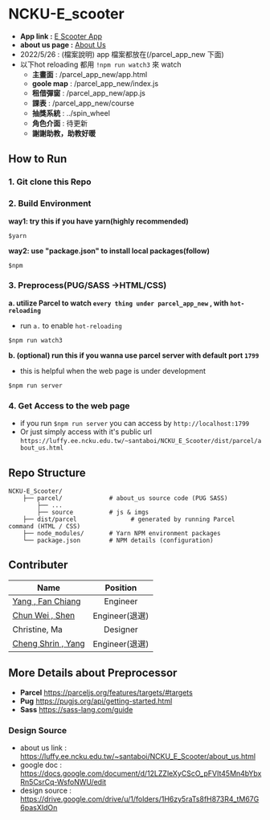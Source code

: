 # NCKU-E_scooter
+ **App link :** [E Scooter App](https://luffy.ee.ncku.edu.tw/~santaboi/NCKU-E_scooter-app/dist/parcel_app_new/app.html)
+ **about us page :** [About Us](https://luffy.ee.ncku.edu.tw/~santaboi/NCKU_E_Scooter/dist/parcel/about_us.html) 
+  2022/5/26 : (檔案說明) app 檔案都放在(/parcel_app_new 下面)
+  以下hot reloading 都用 `!npm run watch3` 來 watch
    + **主畫面** : /parcel_app_new/app.html
    + **goole map** : /parcel_app_new/index.js
    + **租借彈窗** : /parcel_app_new/app.js
    + **課表** : /parcel_app_new/course
    + **抽獎系統** : ../spin_wheel
    + **角色介面** : 待更新
    + **謝謝助教，助教好暖**
## How to Run
### 1. Git clone this Repo
### 2. Build Environment
**way1: try this if you have yarn(highly recommended)**
```shell=
$yarn
```
**way2: use "package.json" to install local packages(follow)**
```shell=
$npm
```
### 3. Preprocess(PUG/SASS ->HTML/CSS)

**a. utilize Parcel to watch `every thing under parcel_app_new` , with `hot-reloading`**
+ run `a.` to enable `hot-reloading`
```shell=
$npm run watch3
```
**b. (optional) run this if you wanna use parcel server with default port `1799`**
+ this is helpful when the web page is under development
```shell=
$npm run server
```
### 4. Get Access to the web page
+ if you run `$npm run server` you can access by `http://localhost:1799`
+ Or just simply access with it's public url `https://luffy.ee.ncku.edu.tw/~santaboi/NCKU_E_Scooter/dist/parcel/about_us.html`

## Repo Structure
```
NCKU-E_Scooter/
    ├── parcel/             # about_us source code (PUG SASS)
        ├── ...
        ├── source          # js & imgs
    ├── dist/parcel               # generated by running Parcel command (HTML / CSS)
    ├── node_modules/       # Yarn NPM environment packages
    └── package.json        # NPM details (configuration)
```

## Contributer
Name          |  Position | 
--------------|:-----:|
[Yang , Fan Chiang](https://github.com/santaboi)    | Engineer |
[Chun Wei , Shen](https://github.com/ShenChunWei)   | Engineer(退選) |
Christine, Ma  | Designer |
[Cheng Shrin , Yang](https://github.com/ArthurYangc)  | Engineer(退選) |

## More Details about Preprocessor
+ **Parcel** https://parceljs.org/features/targets/#targets
+ **Pug** https://pugjs.org/api/getting-started.html
+ **Sass** https://sass-lang.com/guide
### Design Source
* about us link : https://luffy.ee.ncku.edu.tw/~santaboi/NCKU_E_Scooter/about_us.html
* google doc : https://docs.google.com/document/d/12LZZleXyCScO_pFVIt45Mn4bYbxRn5CsrCq-WsfoNWU/edit
* design source : https://drive.google.com/drive/u/1/folders/1H6zy5raTs8fH873R4_tM67G6pasXIdOn
